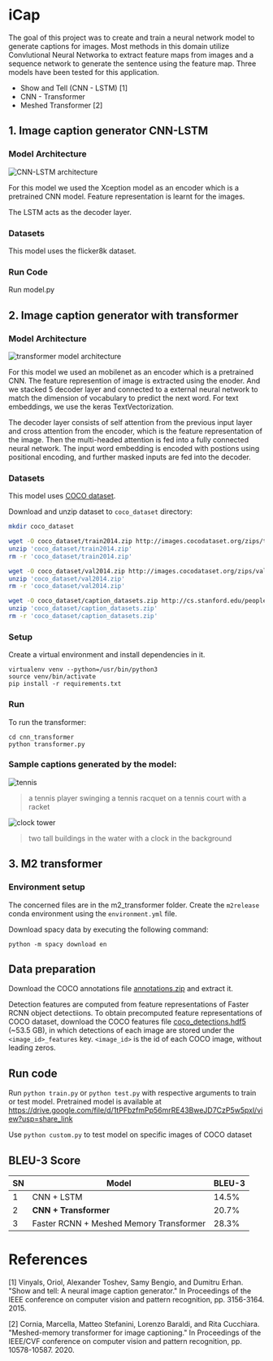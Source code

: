 
# iCap

The goal of this project was to create and train a neural network model to generate captions for images. 
Most methods in this domain utilize Convlutional Neural Networka to extract feature maps from images and a sequence network to generate the sentence using the feature map. Three models have been tested for this application.
- Show and Tell (CNN - LSTM) [1] 
- CNN - Transformer
- Meshed Transformer [2]

## 1. Image caption generator CNN-LSTM

### Model Architecture
![CNN-LSTM architecture](./images/cnn-lstm.png)

For this model we used the Xception model as an encoder which is a pretrained CNN model. Feature representation is learnt for the images. 

The LSTM acts as the decoder layer. 

### Datasets

This model uses the flicker8k dataset.

### Run Code
Run model.py
## 2. Image caption generator with transformer

### Model Architecture

![transformer model architecture](./images/transformer-model.png)

For this model we used an mobilenet as an encoder which is a pretrained CNN. The feature represention of image is extracted using the enoder. And we stacked 5 decoder layer and connected to a external neural network to match the dimension of vocabulary to predict the next word. For text embeddings, we use the keras TextVectorization.

The decoder layer consists of self attention from the previous input layer and cross attention from the encoder, which is the feature representation of the image. Then the multi-headed attention is fed into a fully connected neural network. The input word embedding is encoded with postions using positional encoding, and further masked inputs are fed into the decoder.

### Datasets

This model uses [COCO dataset](https://cocodataset.org/).

Download and unzip dataset to `coco_dataset` directory:

```sh
mkdir coco_dataset

wget -O coco_dataset/train2014.zip http://images.cocodataset.org/zips/train2014.zip
unzip 'coco_dataset/train2014.zip'
rm -r 'coco_dataset/train2014.zip'

wget -O coco_dataset/val2014.zip http://images.cocodataset.org/zips/val2014.zip
unzip 'coco_dataset/val2014.zip'
rm -r 'coco_dataset/val2014.zip'

wget -O coco_dataset/caption_datasets.zip http://cs.stanford.edu/people/karpathy/deepimagesent/caption_datasets.zip
unzip 'coco_dataset/caption_datasets.zip'
rm -r 'coco_dataset/caption_datasets.zip'
```

### Setup

Create a virtual environment and install dependencies in it.

```
virtualenv venv --python=/usr/bin/python3
source venv/bin/activate
pip install -r requirements.txt
```

### Run

To run the transformer:
```
cd cnn_transformer
python transformer.py
```

### Sample captions generated by the model:

![tennis](./images/tennis.png)
> a tennis player swinging a tennis racquet on a tennis court with a racket

![clock tower](./images/clock-tower.png)
> two tall buildings in the water with a clock in the background



## 3. M2 transformer
### Environment setup

The concerned files are in the m2_transformer folder. Create the `m2release` conda environment using the `environment.yml` file.

Download spacy data by executing the following command:
```
python -m spacy download en
```
## Data preparation

Download the COCO annotations file [annotations.zip](https://drive.google.com/file/d/1i8mqKFKhqvBr8kEp3DbIh9-9UNAfKGmE/view?usp=sharing) and extract it.

Detection features are computed from feature representations of Faster RCNN object detectiions. To obtain precomputed feature representations of COCO dataset, download the COCO features file [coco_detections.hdf5](https://drive.google.com/open?id=1MV6dSnqViQfyvgyHrmAT_lLpFbkzp3mx) (~53.5 GB), in which detections of each image are stored under the `<image_id>_features` key. `<image_id>` is the id of each COCO image, without leading zeros.

## Run code
Run `python train.py` or `python test.py` with respective arguments to train or test model. Pretrained model is available at https://drive.google.com/file/d/1tPFbzfmPp56mrRE43BweJD7CzP5w5pxl/view?usp=share_link

Use `python custom.py` to test model on specific images of COCO dataset



## BLEU-3 Score

| SN  | Model                                   | BLEU-3 |
|-----|-----------------------------------------|--------|
|  1  | CNN + LSTM                              | 14.5%  |
|  2  | **CNN + Transformer**                   | 20.7%  |
|  3  | Faster RCNN + Meshed Memory Transformer | 28.3%  |

# References

[1] Vinyals, Oriol, Alexander Toshev, Samy Bengio, and Dumitru Erhan. "Show and tell: A neural image caption generator." In Proceedings of the IEEE conference on computer vision and pattern recognition, pp. 3156-3164. 2015.

[2] Cornia, Marcella, Matteo Stefanini, Lorenzo Baraldi, and Rita Cucchiara. "Meshed-memory transformer for image captioning." In Proceedings of the IEEE/CVF conference on computer vision and pattern recognition, pp. 10578-10587. 2020.
